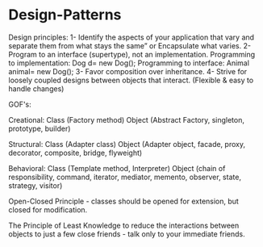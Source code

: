 # Design-Patterns

Design principles:
1- Identify the aspects of your application that vary and separate them from what stays the same” or Encapsulate what varies.
2- Program to an interface (supertype), not an implementation.
	Programming to implementation: Dog d= new Dog();
	Programming to interface: Animal animal= new Dog();
3- Favor composition over inheritance.
4- Strive for loosely coupled designs between objects that interact. (Flexible & easy to handle changes)

GOF's:

Creational: 
Class (Factory method)
Object (Abstract Factory, singleton, prototype, builder)

Structural:
Class (Adapter class)
Object (Adapter object, facade, proxy, decorator, composite, bridge, flyweight)

Behavioral:
Class (Template method, Interpreter)
Object (chain of responsibility, command, iterator, mediator, memento, observer, state, strategy, visitor)

Open-Closed Principle - classes should be opened for extension, but closed for modification.

The Principle of Least Knowledge to reduce the interactions between objects to just a few close friends - talk only to your immediate friends.
